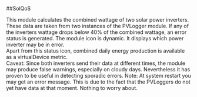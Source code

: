 ##SolQoS

This module calculates the combined wattage of two solar power inverters. These data are taken from two instances of the PVLogger module. If any of the inverters wattage drops below 40% of the combined wattage, an error status is generated. The module icon is dynamic. It displays which power inverter may be in error.  
Apart from this status icon, combined daily energy production is available as a virtualDevice metric.  
Caveat: Since both inverters send their data at different times, the module may produce false warnings, especially on cloudy days. Nevertheless it has proven to be useful in detecting sporadic errors.
Note: At system restart you may get an error message. This is due to the fact that the PVLoggers do not yet have data at that moment. Nothing to worry about.